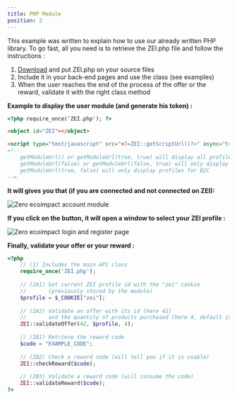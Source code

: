 ```yaml
---
title: PHP Module
position: 2
---
```


This example was written to explain how to use our already written PHP library.
To go fast, all you need is to retrieve the ZEI.php file and follow the instructions :

1. [Download](https://raw.githubusercontent.com/zeroecoimpact/API/master/PHP/ZEI.php) and put ZEI.php on your source
    files
2. Include it in your back-end pages and use the class (see examples)
3. When the user reaches the end of the process of the offer or the reward, validate it with the right class method

**Example to display the user module (and generate his token) :**

```html
<?php require_once('ZEI.php'); ?>

<object id="ZEI"></object>

<script type="text/javascript" src="<?=ZEI::getScriptUrl()?>" async="true"></script>
<!--
    getModuleUrl() or getModuleUrl(true, true) will display all profiles (for B2C and B2B)
    getModuleUrl(false) or getModuleUrl(false, true) will only display profiles for B2B
    getModuleUrl(true, false) will only display profiles for B2C
-->
```

**It will gives you that (if you are connected and not connected on ZEI):**

![](/images/module.jpg "Zero ecoimpact account module")

**If you click on the button, it will open a window to select your ZEI profile :**

![](/images/window.jpg "Zero ecoimpact login and register page")

**Finally, validate your offer or your reward :**

```php
<?php
    // (1) Includes the main API class
    require_once('ZEI.php');
    
    // (2A1) Get current ZEI profile id with the "zei" cookie
    //       (previously stored by the module)
    $profile = $_COOKIE["zei"];
    
    // (2A2) Validate an offer with its id (here 42)
    //       and the quantity of products purchased (here 4, default is 1)
    ZEI::validateOffer(42, $profile, 4);
    
    // (2B1) Retrieve the reward code
    $code = "EXAMPLE_CODE";
    
    // (2B2) Check a reward code (will tell you if it is usable)
    ZEI::checkReward($code);
    
    // (2B3) Validate a reward code (will consume the code)
    ZEI::validateReward($code);
?>
```
